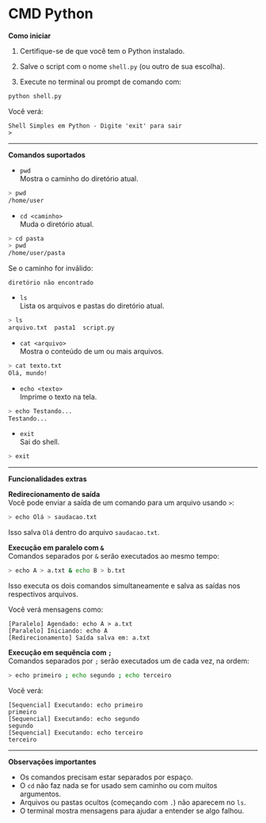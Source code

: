 # CMD Python

**Como iniciar**

1. Certifique-se de que você tem o Python instalado.

2. Salve o script com o nome `shell.py` (ou outro de sua escolha).

3. Execute no terminal ou prompt de comando com:

```bash
python shell.py
```

Você verá:

```
Shell Simples em Python - Digite 'exit' para sair
>
```

---

**Comandos suportados**

- `pwd`  
Mostra o caminho do diretório atual.

```bash
> pwd
/home/user
```

- `cd <caminho>`  
Muda o diretório atual.

```bash
> cd pasta
> pwd
/home/user/pasta
```

Se o caminho for inválido:

```
diretório não encontrado
```

- `ls`  
Lista os arquivos e pastas do diretório atual.

```bash
> ls
arquivo.txt  pasta1  script.py
```

- `cat <arquivo>`  
Mostra o conteúdo de um ou mais arquivos.

```bash
> cat texto.txt
Olá, mundo!
```

- `echo <texto>`  
Imprime o texto na tela.

```bash
> echo Testando...
Testando...
```

- `exit`  
Sai do shell.

```bash
> exit
```

---

**Funcionalidades extras**

**Redirecionamento de saída**  
Você pode enviar a saída de um comando para um arquivo usando `>`:

```bash
> echo Olá > saudacao.txt
```

Isso salva `Olá` dentro do arquivo `saudacao.txt`.

**Execução em paralelo com `&`**  
Comandos separados por `&` serão executados ao mesmo tempo:

```bash
> echo A > a.txt & echo B > b.txt
```

Isso executa os dois comandos simultaneamente e salva as saídas nos respectivos arquivos.

Você verá mensagens como:

```
[Paralelo] Agendado: echo A > a.txt
[Paralelo] Iniciando: echo A
[Redirecionamento] Saída salva em: a.txt
```

**Execução em sequência com `;`**  
Comandos separados por `;` serão executados um de cada vez, na ordem:

```bash
> echo primeiro ; echo segundo ; echo terceiro
```

Você verá:

```
[Sequencial] Executando: echo primeiro
primeiro
[Sequencial] Executando: echo segundo
segundo
[Sequencial] Executando: echo terceiro
terceiro
```

---

**Observações importantes**

- Os comandos precisam estar separados por espaço.
- O `cd` não faz nada se for usado sem caminho ou com muitos argumentos.
- Arquivos ou pastas ocultos (começando com `.`) não aparecem no `ls`.
- O terminal mostra mensagens para ajudar a entender se algo falhou.
